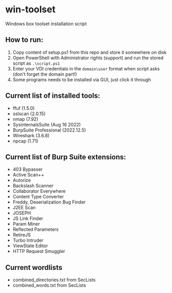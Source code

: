 # win-toolset
Windows box toolset installation script

## How to run:

1. Copy content of setup.ps1 from this repo and store it somewhere on disk
2. Open PowerShell with Administrator rights (support) and run the stored script as `.\script.ps1`
3. Enter your VDI credentials in the `domain\user` format when script asks (don't forget the domain part!)
4. Some programs needs to be installed via GUI, just click it through

## Current list of installed tools:
- ffuf (1.5.0)
- sslscan (2.0.15)
- nmap (7.92)
- SysinternalsSuite (Aug 16 2022)
- BurpSuite Professional (2022.12.5)
- Wireshark (3.6.8)
- npcap (1.71)

## Current list of Burp Suite extensions:
- 403 Bypasser
- Active Scan++
- Autorize
- Backslash Scanner
- Collaborator Everywhere
- Content Type Converter
- Freddy, Deserialization Bug Finder
- J2EE Scan
- JOSEPH
- JS Link Finder
- Param Miner
- Reflected Parameters
- RetireJS
- Turbo Intruder
- ViewState Editor
- HTTP Request Smuggler

## Current wordlists
- combined_directories.txt from SecLists
- combined_words.txt from SecLists